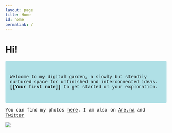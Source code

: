 ```yaml
---
layout: page
title: Home
id: home
permalink: /
---
```


# Hi!

<style>
p {font-family:Courier}
</style>

<p style="padding: 3em 1em; background: powderblue; border-radius: 4px;">
  Welcome to my digital garden, a slowly but steadily nurtured space for unfinished and interconnected ideas. <span style="font-weight: bold">[[Your first note]]</span> to get started on your exploration.
</p>

You can find my photos [here](https://miriamatthiessen.tumblr.com/). I am also on [Are.na](https://www.are.na/miriam-matthiessen) and [Twitter](https://twitter.com/miriammthsn)

<img src="https://upload.wikimedia.org/wikipedia/commons/e/ef/Epilobium_hirsutum_-_Seed_head_-_Triptych.jpg">


<style>
  .wrapper {
    max-width: 46em;
  }
</style>
